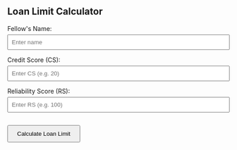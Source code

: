 <html>
<head>
  <title>Loan Limit Calculator</title>
  <style>
    
    body {
      font-family: Arial, sans-serif;
      padding: 20px;
      max-width: 500px;
      margin: auto; 
    }
    label {
      display: block;
      margin-top: 10px;
    }
    input {
      width: 100%;
      padding: 8px;
      margin-top: 5px;
      box-sizing: border-box;
    }
    button {
      margin-top: 15px;
      padding: 10px 20px;
    }
    h3 {
      margin-top: 20px;
      color: green;
    }
  </style>
</head>
<body>
  <h2>Loan Limit Calculator</h2>

  <label for="name">Fellow's Name:</label>
  <input type="text" id="name" placeholder="Enter name">

  <label for="cs">Credit Score (CS):</label>
  <input type="number" id="cs" placeholder="Enter CS (e.g. 20)">

  <label for="rs">Reliability Score (RS):</label>
  <input type="number" id="rs" placeholder="Enter RS (e.g. 100)">

  <button onclick="calculateLoan()">Calculate Loan Limit</button>

  <h3 id="result"></h3>

  <script>
    function calculateLoan() {
      const name = document.getElementById("name").value.trim();
      const cs = parseInt(document.getElementById("cs").value);
      const rs = parseInt(document.getElementById("rs").value);

      if (!name || isNaN(cs) || isNaN(rs)) {
        document.getElementById("result").innerText = "Please enter all fields correctly.";
        return;
      }

      let csAmount = 0;
      let rsAmount = 0;

      // CS Calculation
      if (cs === 0) csAmount = 20000;
      else if (cs === 10) csAmount = 40000;
      else if (cs >= 20) csAmount = 70000 + Math.floor((cs - 20) / 10) * 30000;

      // RS Calculation
      if (rs === 50) rsAmount = 30000;
      else if (rs === 75) rsAmount = 45000;
      else if (rs >= 100) rsAmount = 95000 + Math.floor((rs - 100) / 25) * 50000;

      const total = csAmount + rsAmount;

      document.getElementById("result").innerText =
        `${name} is eligible for a loan limit of ₦${total.toLocaleString()}`;
    }
  </script>
</body>
</html>
